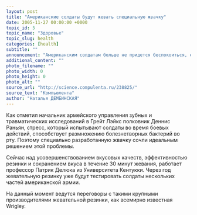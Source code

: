 ```yaml
---
layout: post
title: "Американские солдаты будут жевать специальную жвачку"
date: 2005-11-27 00:00:00 +0000
topic_id: 5
topic_name: "Здоровье"
topic_slug: health
categories: [health]
subtitle: ""
announcement: "Американским солдатам больше не придется беспокоиться, если они не успели вовремя почистить зубы, так как часто у них нет ни времени на это, ни зубной щетки под рукой. Ученые Американской ассоциации фармацевтов создали прототип специальной жевательной резинки, содержащей особое вещество для борьбы с бактериями, зубным налетом, кариесом и прочими заболеваниями полости рта."
additional_content: ""
photo_filename: ""
photo_width: 0
photo_height: 0
photo_alt: ""
source_url: "http://science.compulenta.ru/238825/"
source_text: "Компьюлента"
author: "Наталья ДЕМБИНСКАЯ"
---
```

Как отметил начальник армейского управления зубных и травматических исследований в Грейт Лэйкс полковник Деннис Раньян, стресс, который испытывают солдаты во время боевых действий, способствует размножению болезнетворных бактерий во рту. Поэтому специально разработанную жвачку сочли идеальным решением этой проблемы.

Сейчас над усовершенствованием вкусовых качеств, эффективностью резинки и сохранением вкуса в течение 30 минут жевания, работает профессор Патрик Делюка из Университета Кентукки. Через год жевательную резинку уже будут тестировать солдаты нескольких частей американской армии.

На данный момент ведутся переговоры с такими крупными производителями жевательной резинки, как всемирно известная Wrigley.

